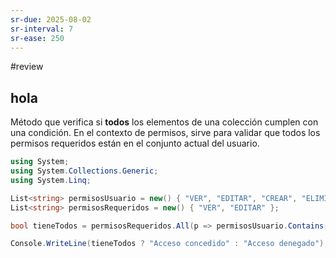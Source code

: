 ```yaml
---
sr-due: 2025-08-02
sr-interval: 7
sr-ease: 250
---
```


#review 
## hola 
Método que verifica si **todos** los elementos de una colección cumplen con una condición. En el contexto de permisos, sirve para validar que todos los permisos requeridos están en el conjunto actual del usuario.
```c#
using System;
using System.Collections.Generic;
using System.Linq;

List<string> permisosUsuario = new() { "VER", "EDITAR", "CREAR", "ELIMINAR" };
List<string> permisosRequeridos = new() { "VER", "EDITAR" };

bool tieneTodos = permisosRequeridos.All(p => permisosUsuario.Contains(p));

Console.WriteLine(tieneTodos ? "Acceso concedido" : "Acceso denegado");

```